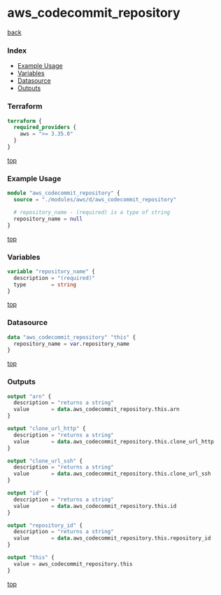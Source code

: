 # aws_codecommit_repository

[back](../aws.md)

### Index

- [Example Usage](#example-usage)
- [Variables](#variables)
- [Datasource](#datasource)
- [Outputs](#outputs)

### Terraform

```terraform
terraform {
  required_providers {
    aws = ">= 3.35.0"
  }
}
```

[top](#index)

### Example Usage

```terraform
module "aws_codecommit_repository" {
  source = "./modules/aws/d/aws_codecommit_repository"

  # repository_name - (required) is a type of string
  repository_name = null
}
```

[top](#index)

### Variables

```terraform
variable "repository_name" {
  description = "(required)"
  type        = string
}
```

[top](#index)

### Datasource

```terraform
data "aws_codecommit_repository" "this" {
  repository_name = var.repository_name
}
```

[top](#index)

### Outputs

```terraform
output "arn" {
  description = "returns a string"
  value       = data.aws_codecommit_repository.this.arn
}

output "clone_url_http" {
  description = "returns a string"
  value       = data.aws_codecommit_repository.this.clone_url_http
}

output "clone_url_ssh" {
  description = "returns a string"
  value       = data.aws_codecommit_repository.this.clone_url_ssh
}

output "id" {
  description = "returns a string"
  value       = data.aws_codecommit_repository.this.id
}

output "repository_id" {
  description = "returns a string"
  value       = data.aws_codecommit_repository.this.repository_id
}

output "this" {
  value = aws_codecommit_repository.this
}
```

[top](#index)